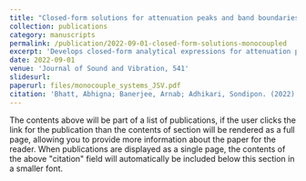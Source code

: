 ```yaml
---
title: "Closed-form solutions for attenuation peaks and band boundaries of general monocoupled systems"
collection: publications
category: manuscripts
permalink: /publication/2022-09-01-closed-form-solutions-monocoupled
excerpt: 'Develops closed-form analytical expressions for attenuation peaks and band edges in monocoupled metamaterial systems.'
date: 2022-09-01
venue: 'Journal of Sound and Vibration, 541'
slidesurl: 
paperurl: files/monocouple_systems_JSV.pdf
citation: 'Bhatt, Abhigna; Banerjee, Arnab; Adhikari, Sondipon. (2022). "Closed-form solutions for attenuation peaks and band boundaries of general monocoupled systems." <i>Journal of Sound and Vibration</i>, 541.'
---
```

The contents above will be part of a list of publications, if the user clicks the link for the publication than the contents of section will be rendered as a full page, allowing you to provide more information about the paper for the reader. When publications are displayed as a single page, the contents of the above "citation" field will automatically be included below this section in a smaller font.

